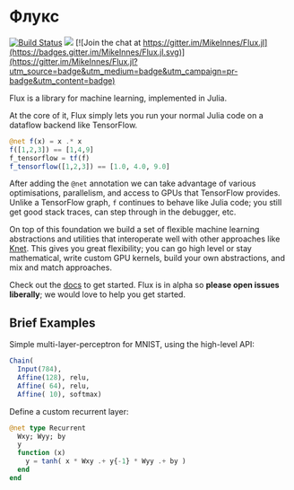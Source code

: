 # Флукс

[![Build Status](https://travis-ci.org/MikeInnes/Flux.jl.svg?branch=master)](https://travis-ci.org/MikeInnes/Flux.jl) [![](https://img.shields.io/badge/docs-stable-blue.svg)](https://mikeinnes.github.io/Flux.jl/stable) [![Join the chat at https://gitter.im/MikeInnes/Flux.jl](https://badges.gitter.im/MikeInnes/Flux.jl.svg)](https://gitter.im/MikeInnes/Flux.jl?utm_source=badge&utm_medium=badge&utm_campaign=pr-badge&utm_content=badge)

Flux is a library for machine learning, implemented in Julia.

At the core of it, Flux simply lets you run your normal Julia code on a dataflow backend like TensorFlow.

```julia
@net f(x) = x .* x
f([1,2,3]) == [1,4,9]
f_tensorflow = tf(f)
f_tensorflow([1,2,3]) == [1.0, 4.0, 9.0]
```

After adding the `@net` annotation we can take advantage of various optimisations, parallelism, and access to GPUs that TensorFlow provides. Unlike a TensorFlow graph, `f` continues to behave like Julia code; you still get good stack traces, can step through in the debugger, etc.

On top of this foundation we build a set of flexible machine learning abstractions and utilities that interoperate well with other approaches like [Knet](https://github.com/denizyuret/Knet.jl). This gives you great flexibility; you can go high level or stay mathematical, write custom GPU kernels, build your own abstractions, and mix and match approaches.

Check out the [docs](https://mikeinnes.github.io/Flux.jl/stable/) to get started. Flux is in alpha so **please open issues liberally**; we would love to help you get started.

## Brief Examples

Simple multi-layer-perceptron for MNIST, using the high-level API:

```julia
Chain(
  Input(784),
  Affine(128), relu,
  Affine( 64), relu,
  Affine( 10), softmax)
```

Define a custom recurrent layer:

```julia
@net type Recurrent
  Wxy; Wyy; by
  y
  function (x)
    y = tanh( x * Wxy .+ y{-1} * Wyy .+ by )
  end
end
```
